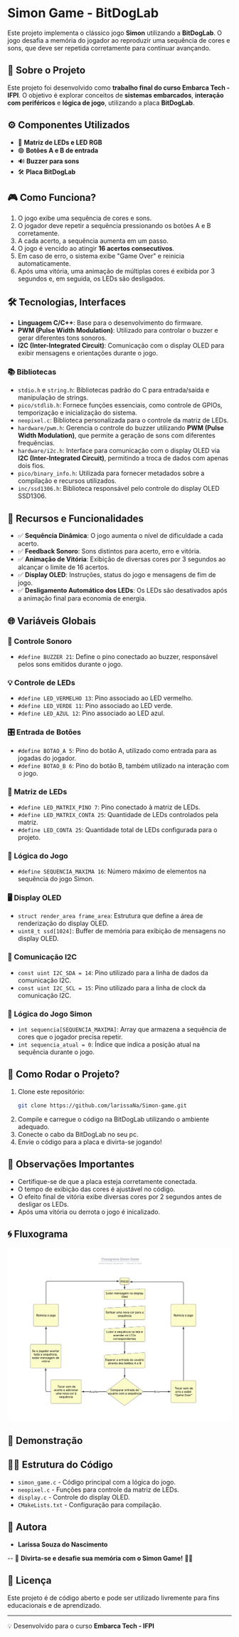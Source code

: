 # Simon Game - BitDogLab

Este projeto implementa o clássico jogo **Simon** utilizando a **BitDogLab**. O jogo desafia a memória do jogador ao reproduzir uma sequência de cores e sons, que deve ser repetida corretamente para continuar avançando.

## 🚀 Sobre o Projeto

Este projeto foi desenvolvido como **trabalho final do curso Embarca Tech - IFPI**. O objetivo é explorar conceitos de **sistemas embarcados**, **interação com periféricos** e **lógica de jogo**, utilizando a placa **BitDogLab**. 

## ⚙️ Componentes Utilizados
- 🔴 **Matriz de LEDs e LED RGB**
- 🟢 **Botões A e B de entrada**
- 🔊 **Buzzer para sons**
- 🛠️ **Placa BitDogLab**

## 🎮 Como Funciona?

1. O jogo exibe uma sequência de cores e sons.
2. O jogador deve repetir a sequência pressionando os botões A e B corretamente.
3. A cada acerto, a sequência aumenta em um passo.
4. O jogo é vencido ao atingir **16 acertos consecutivos**.
5. Em caso de erro, o sistema exibe "Game Over" e reinicia automaticamente.
6. Após uma vitória, uma animação de múltiplas cores é exibida por 3 segundos e, em seguida, os LEDs são desligados.

## 🛠 Tecnologias, Interfaces

- **Linguagem C/C++**: Base para o desenvolvimento do firmware.
- **PWM (Pulse Width Modulation)**: Utilizado para controlar o buzzer e gerar diferentes tons sonoros.
- **I2C (Inter-Integrated Circuit)**: Comunicação com o display OLED para exibir mensagens e orientações durante o jogo.


### 📚 Bibliotecas

- `stdio.h` e `string.h`: Bibliotecas padrão do C para entrada/saída e manipulação de strings.
- `pico/stdlib.h`: Fornece funções essenciais, como controle de GPIOs, temporização e inicialização do sistema.
- `neopixel.c`: Biblioteca personalizada para o controle da matriz de LEDs.
- `hardware/pwm.h`: Gerencia o controle do buzzer utilizando **PWM (Pulse Width Modulation)**, que permite a geração de sons com diferentes frequências.
- `hardware/i2c.h`: Interface para comunicação com o display OLED via **I2C (Inter-Integrated Circuit)**, permitindo a troca de dados com apenas dois fios.
- `pico/binary_info.h`: Utilizada para fornecer metadados sobre a compilação e recursos utilizados.
- `inc/ssd1306.h`: Biblioteca responsável pelo controle do display OLED SSD1306.

## 📌 Recursos e Funcionalidades

- ✅ **Sequência Dinâmica**: O jogo aumenta o nível de dificuldade a cada acerto.
- ✅ **Feedback Sonoro**: Sons distintos para acerto, erro e vitória.
- ✅ **Animação de Vitória**: Exibição de diversas cores por 3 segundos ao alcançar o limite de 16 acertos.
- ✅ **Display OLED**: Instruções, status do jogo e mensagens de fim de jogo.
- ✅ **Desligamento Automático dos LEDs**: Os LEDs são desativados após a animação final para economia de energia.

## 🌐 Variáveis Globais
### 🎵 Controle Sonoro
- `#define BUZZER 21`: Define o pino conectado ao buzzer, responsável pelos sons emitidos durante o jogo.

### 💡 Controle de LEDs
- `#define LED_VERMELHO 13`: Pino associado ao LED vermelho.
- `#define LED_VERDE 11`: Pino associado ao LED verde.
- `#define LED_AZUL 12`: Pino associado ao LED azul.

### 🎛️ Entrada de Botões
- `#define BOTAO_A 5`: Pino do botão A, utilizado como entrada para as jogadas do jogador.
- `#define BOTAO_B 6`: Pino do botão B, também utilizado na interação com o jogo.

### 🌈 Matriz de LEDs
- `#define LED_MATRIX_PINO 7`: Pino conectado à matriz de LEDs.
- `#define LED_MATRIX_CONTA 25`: Quantidade de LEDs controlados pela matriz.
- `#define LED_CONTA 25`: Quantidade total de LEDs configurada para o projeto.

### 🔢 Lógica do Jogo
- `#define SEQUENCIA_MAXIMA 16`: Número máximo de elementos na sequência do jogo Simon.

### 🖥️ Display OLED
- `struct render_area frame_area`: Estrutura que define a área de renderização do display OLED.
- `uint8_t ssd[1024]`: Buffer de memória para exibição de mensagens no display OLED.

### 🔗 Comunicação I2C
- `const uint I2C_SDA = 14`: Pino utilizado para a linha de dados da comunicação I2C.
- `const uint I2C_SCL = 15`: Pino utilizado para a linha de clock da comunicação I2C.

### 🧠 Lógica do Jogo Simon
- `int sequencia[SEQUENCIA_MAXIMA]`: Array que armazena a sequência de cores que o jogador precisa repetir.
- `int sequencia_atual = 0`: Índice que indica a posição atual na sequência durante o jogo.

## 📜 Como Rodar o Projeto?

1. Clone este repositório:
   ```sh
   git clone https://github.com/larissaNa/Simon-game.git
   ```
2. Compile e carregue o código na BitDogLab utilizando o ambiente adequado.
3. Conecte o cabo da BitDogLab no seu pc.
4. Envie o código para a placa e divirta-se jogando!

## 🚨 Observações Importantes
- Certifique-se de que a placa esteja corretamente conectada.
- O tempo de exibição das cores é ajustável no código.
- O efeito final de vitória exibe diversas cores por 2 segundos antes de desligar os LEDs.
- Após uma vitória ou derrota o jogo é inicalizado.

## 🌀 Fluxograma

![Fluxograma do Simon Game](fluxograma.png)

## 📸 Demonstração

## 👩‍💻 Estrutura do Código
- `simon_game.c` - Código principal com a lógica do jogo.
- `neopixel.c` - Funções para controle da matriz de LEDs.
- `display.c` - Controle do display OLED.
- `CMakeLists.txt` - Configuração para compilação.

## 👥 Autora

- **Larissa Souza do Nascimento**

--
🚀 **Divirta-se e desafie sua memória com o Simon Game!** 🧠💡

## 📜 Licença

Este projeto é de código aberto e pode ser utilizado livremente para fins educacionais e de aprendizado.

---

💡 Desenvolvido para o curso **Embarca Tech - IFPI**

